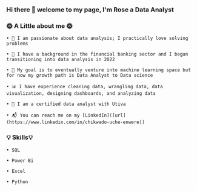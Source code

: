 ### Hi there 👋 welcome to my page, I'm Rose a Data Analyst


<!--
**RoxieOma/RoxieOma** is a ✨ _special_ ✨ repository because its `README.md` (this file) appears on your GitHub profile.

Here are some ideas to get you started:

- 🔭 I’m currently working on ...
- 🌱 I’m currently learning ...
- 👯 I’m looking to collaborate on ...
- 🤔 I’m looking for help with ...
- 💬 Ask me about ...
- 📫 How to reach me: ...
- 😄 Pronouns: ...
- ⚡ Fun fact: ...
-->



### 🌞 A Little about me 🌞

    • 👀 I am passionate about data analysis; I practically love solving problems

    • 🏦 I have a background in the financial banking sector and I began transitioning into data analysis in 2022

    • 🎯 My goal is to eventually venture into machine learning space but for now my growth path is Data Analyst to Data science

    • 📊 I have experience cleaning data, wrangling data, data visualization, designing dashboards, and analyzing data

    • 📜 I am a certified data analyst with Utiva

    • 📬 You can reach me on my [LinkedIn]([url](https://www.linkedin.com/in/chikwado-uche-enwere))


### 💡 Skills💡

    • SQL

    • Power Bi 

    • Excel

    • Python
